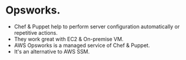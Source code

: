# **Opsworks.**

* Chef & Puppet help to perform server configuration automatically or repetitive actions.
* They work great with EC2 & On-premise VM.
* AWS Opsworks is a managed service of Chef & Puppet.
* It's an alternative to AWS SSM.
